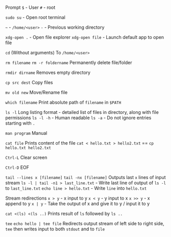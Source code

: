 Prompt
`$` - User
`#` - root

`sudo su` - Open root terminal

`~` - `/home/<user>`
`-` - Previous working directory

`xdg-open .` - Open file explorer
`xdg-open file` - Launch default app to open file

`cd` (Without arguments)
To `/home/<user>`

`rm filename`
`rm -r foldername`
Permanently delete file/folder

`rmdir dirname`
Removes empty directory

`cp src dest`
Copy files

`mv old new`
Move/Rename file

`which filename`
Print absolute path of `filename` in `$PATH`

`ls -l`
Long listing format - detailed list of files in directory, along with file permissions
`ls -l -h` - Human readable
`ls -a` - Do not ignore entries starting with `.`

`man program`
Manual

`cat file`
Prints content of the file
`cat < hello.txt > hello2.txt` == `cp hello.txt hello2.txt`

`Ctrl-L`
Clear screen

`Ctrl-D`
EOF

`tail --lines x [filename]`
`tail -nx [filename]`
Outputs last `x` lines of input stream
`ls -l | tail -n1 > last_line.txt` - Write last line of output of `ls -l` to `last_line.txt`
`echo line > hello.txt` - Write `line` into `hello.txt`

Stream redirections
`x > y` - x input to y
`x < y` - y input to x 
`x >> y` - x append to y
`x | y` - Take the output of x and give it to y / input it to y

`cat <(ls) <(ls ..)`
Prints result of `ls` followed by `ls ..`

`tee`
`echo hello | tee file`
Redirects output stream of left side to right side, `tee` then writes input to both `stdout` and to `file`